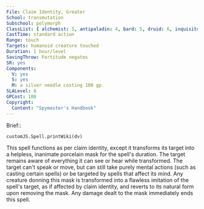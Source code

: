 ```yaml
---
File: Claim Identity, Greater
School: transmutation
Subschool: polymorph
ClassList: { alchemist: 5, antipaladin: 4, bard: 5, druid: 6, inquisitor: 5, shaman: 6, sorcerer: 6, wizard: 6, witch: 5 }
CastTime: standard action
Range: touch
Targets: humanoid creature touched
Duration: 1 hour/level
SavingThrow: Fortitude negates
SR: yes
Components:
  V: yes
  S: yes
  M: a silver needle costing 100 gp
SLALevel: 6
GPCost: 100
Copyright:
  Content: "Spymaster's Handbook"
---
```

Brief:: 

```dataviewjs
customJS.Spell.printWiki(dv)
```

This spell functions as per claim identity, except it transforms its target into  a helpless, inanimate porcelain mask for the spell's duration. The target remains aware of everything it can see or hear while transformed. The target can't speak or move, but can still take purely mental actions (such as casting certain spells) or be targeted by spells that affect its mind.  Any creature donning this mask is transformed into a flawless imitation of the spell's target, as if affected by claim identity, and reverts to its natural form upon removing the mask. Any damage dealt to the mask immediately ends this spell.
